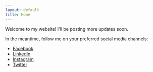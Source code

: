 ```yaml
---
layout: default
title: Home
---
```


Welcome to my website! I'll be posting more updates soon.

In the meantime, follow me on your preferred social media channels:

- [Facebook](https://www.facebook.com/realMingChia/)
- [LinkedIn](https://www.linkedin.com/in/chiamd/)
- [Instagram](instagram.com/mingy2310/)
- [Twitter](https://twitter.com/realMingChia)
